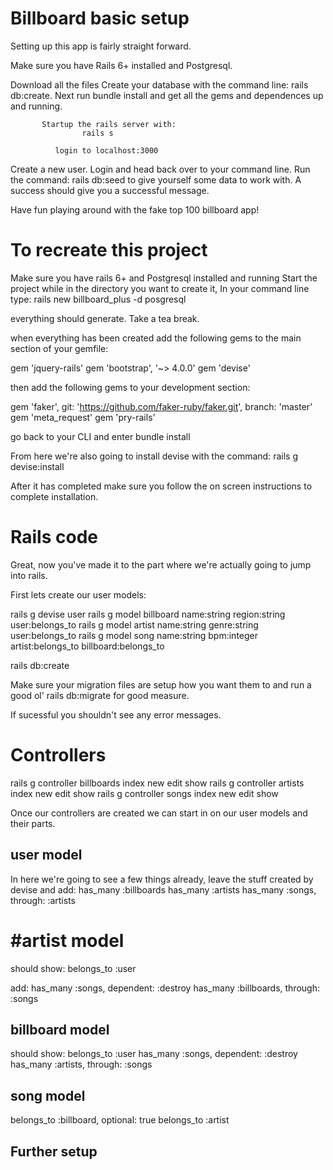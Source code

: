 # Billboard basic setup

Setting up this app is fairly straight forward.

Make sure you have Rails 6+ installed and Postgresql. 

Download all the files 
Create your database with the command line: rails db:create. Next run bundle install and get all the gems and dependences up and running.

           Startup the rails server with:
                    rails s

              login to localhost:3000

 Create a new user. Login and head back over to your command line. Run the command: rails db:seed to give yourself some data to work with. A success should give you a successful message.
 
 Have fun playing around with the fake top 100 billboard app!
 
 
 # To recreate this project
 Make sure you have rails 6+ and Postgresql installed and running
 Start the project while in the directory you want to create it,
 In your command line type: rails new billboard_plus -d posgresql
 
 everything should generate. Take a tea break. 
 
 when everything has been created add the following gems to the main section of your gemfile:
 
gem 'jquery-rails'
gem 'bootstrap', '~> 4.0.0'
gem 'devise'

then add the following gems to your development section: 

  gem 'faker', git: 'https://github.com/faker-ruby/faker.git', branch: 'master'
  gem 'meta_request'
  gem 'pry-rails'

  
  go back to your CLI and enter bundle install
  
  From here we're also going to install devise with the command: rails g devise:install
  
  After it has completed make sure you follow the on screen instructions to complete installation.
  
  # Rails code
  
  Great, now you've made it to the part where we're actually going to jump into rails.
  
  First lets create our user models:
  
  rails g devise user
  rails g model billboard name:string region:string user:belongs_to
  rails g model artist name:string genre:string user:belongs_to
  rails g model song name:string bpm:integer artist:belongs_to billboard:belongs_to
  
  rails db:create
  
  Make sure your migration files are setup how you want them to and run a good ol' rails db:migrate for good measure. 
  
  If sucessful you shouldn't see any error messages.
  
  # Controllers
  
  rails g controller billboards index new edit show
  rails g controller artists index new edit show
  rails g controller songs index new edit show
  
  Once our controllers are created we can start in on our user models and their parts. 
  
  ## user model
  
  In here we're going to see a few things already, leave the stuff created by devise and add:
  has_many :billboards
  has_many :artists
  has_many :songs, through: :artists
  
  # #artist model
  should show: 
  belongs_to :user
  
  add:
  has_many :songs, dependent: :destroy
  has_many :billboards, through: :songs
  
  ## billboard model
  should show: 
  belongs_to :user
  has_many :songs, dependent: :destroy
  has_many :artists, through: :songs
  
  ## song model
  belongs_to :billboard, optional: true
  belongs_to :artist
  
  ## Further setup
  
 
